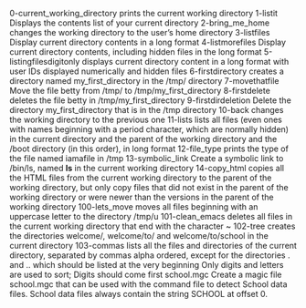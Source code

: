 0-current_working_directory prints the current working directory
1-listit Displays the contents list of your current directory
2-bring_me_home  changes the working directory to the user’s home directory
3-listfiles Display current directory contents in a long format
4-listmorefiles Display current directory contents, including hidden files in the long format
5-listingfilesdigitonly displays current directory content in a long format with user IDs displayed numerically and hidden files
6-firstdirectory creates a directory named my_first_directory in the /tmp/ directory
7-movethatfile Move the file betty from /tmp/ to /tmp/my_first_directory
8-firstdelete deletes the file betty in /tmp/my_first_directory
9-firstdirdeletion Delete the directory my_first_directory that is in the /tmp directory
10-back  changes the working directory to the previous one
11-lists  lists all files (even ones with names beginning with a period character, which are normally hidden) in the current directory and the parent of the working directory and the /boot directory (in this order), in long format
12-file_type prints the type of the file named iamafile in /tmp
13-symbolic_link Create a symbolic link to /bin/ls, named __ls__ in the current working directory
14-copy_html copies all the HTML files from the current working directory to the parent of the working directory, but only copy files that did not exist in the parent of the working directory or were newer than the versions in the parent of the working directory
100-lets_move moves all files beginning with an uppercase letter to the directory /tmp/u
101-clean_emacs deletes all files in the current working directory that end with the character ~
102-tree creates the directories welcome/, welcome/to/ and welcome/to/school in the current directory
103-commas lists all the files and directories of the current directory, separated by commas alpha ordered, except for the directories . and .. which should be listed at the very beginning Only digits and letters are used to sort; Digits should come first
school.mgc Create a magic file school.mgc that can be used with the command file to detect School data files. School data files always contain the string SCHOOL at offset 0.
